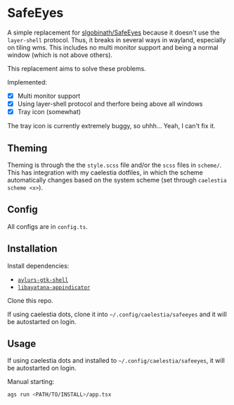 # SafeEyes

A simple replacement for [slgobinath/SafeEyes](https://github.com/slgobinath/SafeEyes) because it doesn't use the `layer-shell` protocol.
Thus, it breaks in several ways in wayland, especially on tiling wms. This includes no multi monitor support and being a normal window (which is not above others).

This replacement aims to solve these problems.

Implemented:
- [x] Multi monitor support
- [x] Using layer-shell protocol and therfore being above all windows
- [x] Tray icon (somewhat)

The tray icon is currently extremely buggy, so uhhh... Yeah, I can't fix it.

## Theming

Theming is through the the `style.scss` file and/or the `scss` files in `scheme/`.
This has integration with my caelestia dotfiles, in which the scheme automatically changes based on the system scheme (set through `caelestia scheme <x>`).

## Config

All configs are in `config.ts`.

## Installation

Install dependencies:
- [`aylurs-gtk-shell`](https://github.com/Aylur/ags)
- [`libayatana-appindicator`](https://github.com/AyatanaIndicators/libayatana-appindicator)

Clone this repo.

If using caelestia dots, clone it into `~/.config/caelestia/safeeyes` and it will be autostarted on login.

## Usage

If using caelestia dots and installed to `~/.config/caelestia/safeeyes`, it will be autostarted on login.

Manual starting:
```sh
ags run <PATH/TO/INSTALL>/app.tsx
```
